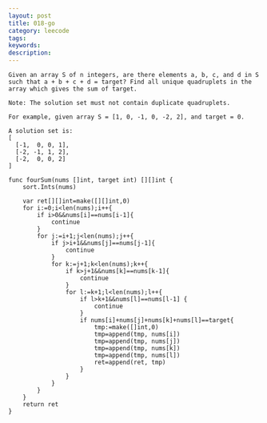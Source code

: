 ```yaml
---
layout: post
title: 018-go
category: leecode
tags: 
keywords: 
description: 
---
```


    Given an array S of n integers, are there elements a, b, c, and d in S such that a + b + c + d = target? Find all unique quadruplets in the array which gives the sum of target.
    
    Note: The solution set must not contain duplicate quadruplets.
    
    For example, given array S = [1, 0, -1, 0, -2, 2], and target = 0.
    
    A solution set is:
    [
      [-1,  0, 0, 1],
      [-2, -1, 1, 2],
      [-2,  0, 0, 2]
    ]
    
    func fourSum(nums []int, target int) [][]int {
    	sort.Ints(nums)
    	
    	var ret[][]int=make([][]int,0)
    	for i:=0;i<len(nums);i++{
    		if i>0&&nums[i]==nums[i-1]{
    			continue
    		}
    		for j:=i+1;j<len(nums);j++{
    			if j>i+1&&nums[j]==nums[j-1]{
    				continue
    			}
    			for k:=j+1;k<len(nums);k++{
    				if k>j+1&&nums[k]==nums[k-1]{
    					continue
    				}
    				for l:=k+1;l<len(nums);l++{
    					if l>k+1&&nums[l]==nums[l-1] {
    						continue
    					}
    					if nums[i]+nums[j]+nums[k]+nums[l]==target{
    						tmp:=make([]int,0)
    						tmp=append(tmp, nums[i])
    						tmp=append(tmp, nums[j])
    						tmp=append(tmp, nums[k])
    						tmp=append(tmp, nums[l])
    						ret=append(ret, tmp)
    					}
    				}
    			}
    		}
    	}
    	return ret
    }